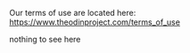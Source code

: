 Our terms of use are located here: https://www.theodinproject.com/terms_of_use

nothing to see here
